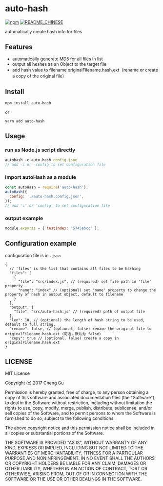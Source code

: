 # auto-hash

[![npm](https://img.shields.io/npm/v/auto-hash.svg?style=flat-square)](https://www.npmjs.com/package/auto-hash)
[![README_CHINESE](https://img.shields.io/badge/README-%E4%B8%AD%E6%96%87-blue.svg)](README.zh_CN.md)


automatically create hash info for files

## Features

- automatically generate MD5 for all files in list
- output all heshes as an Object to the target file
- add hash value to filename originalFilename.hash.ext（rename or create a copy of the original file）

## Install

```
npm install auto-hash
```
or
```
yarn add auto-hash
```

## Usage

### run as Node.js script directly

```js
autohash -c auto-hash.config.json
// add -c or -config to set configuration file
```

### import autoHash as a module

```js
const autoHash = require('auto-hash');
autoHash({
  config: './auto-hash.config.json',
});
// add 'c' or 'config' to set configuration file
```

### output example

```js
module.exports = { testIndex: '5745abcc' };
```

## Configuration example

configuration file is in `.json`

```
{
  // 'files' is the list that contains all files to be hashing
  "files": [
    {
      "file": "src/index.js", // (required) set file path in 'file' property
      "name": "index" // (optional) set 'name' property to change the property of hash in output object, default to filename
    }
  ],
  "output": {
    "file": "src/auto-hash.js" // (required) path of output file
  },
  "len": 10, // (optional) the length of hash string to be used, default to full string.
  "rename": false, // (optional, false) rename the original file to originalFilename.hash.ext (可选，默认为 false)
  "copy": true // (optional, false) create a copy in originalFilename.hash.ext
}
```

## LICENSE

MIT License

Copyright (c) 2017 Cheng Gu

Permission is hereby granted, free of charge, to any person obtaining a copy
of this software and associated documentation files (the "Software"), to deal
in the Software without restriction, including without limitation the rights
to use, copy, modify, merge, publish, distribute, sublicense, and/or sell
copies of the Software, and to permit persons to whom the Software is
furnished to do so, subject to the following conditions:

The above copyright notice and this permission notice shall be included in all
copies or substantial portions of the Software.

THE SOFTWARE IS PROVIDED "AS IS", WITHOUT WARRANTY OF ANY KIND, EXPRESS OR
IMPLIED, INCLUDING BUT NOT LIMITED TO THE WARRANTIES OF MERCHANTABILITY,
FITNESS FOR A PARTICULAR PURPOSE AND NONINFRINGEMENT. IN NO EVENT SHALL THE
AUTHORS OR COPYRIGHT HOLDERS BE LIABLE FOR ANY CLAIM, DAMAGES OR OTHER
LIABILITY, WHETHER IN AN ACTION OF CONTRACT, TORT OR OTHERWISE, ARISING FROM,
OUT OF OR IN CONNECTION WITH THE SOFTWARE OR THE USE OR OTHER DEALINGS IN THE
SOFTWARE.

